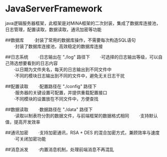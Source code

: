 # JavaServerFramework
java逻辑服务器框架，此框架是对MiNA框架的二次封装，集成了数据库连接池，日志管理，配置读取，数据读取，通讯加密等功能  

##数据库
　　·封装了常用的数据库操作，不需要每次构造SQL语句  
　　·封装了数据库连接池，高效稳定的数据库连接  

##日志系统
　　·日志输出在 "./log" 路径下
　　·可选择的日志输出等级，可以自己筛选想要看到的日志内容  
　　·以日期为文件夹名，每天的日志输出到不同文件中  
　　·不同的模块日志输出到不同的文件中，避免无关日志干扰  

##配置读取
　　·配置路径在 "./config" 路径下  
　　·服务器的关键设置可配置，并提供重载配置接口  
　　·不同模块的设置放在不同文件中，方便查找  

##数据读取
　　·数据路径在 "./data" 路径下  
　　·读取以制表符分割的数据文件，与前端框架的数据格式相同
　　·支持默认值，提高开发效率

##通讯加密
　　·支持加密通讯，RSA + DES 的混合加密方式，兼顾效率与速度
　　·可关闭加密功能

##消息派发
　　·内置消息机制，处理前端消息不再混乱